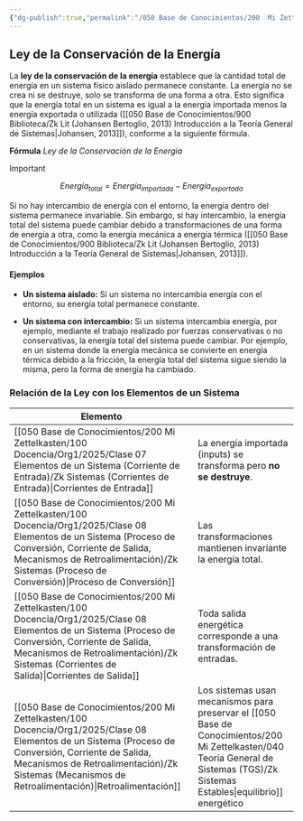 ```yaml
---
{"dg-publish":true,"permalink":"/050 Base de Conocimientos/200  Mi Zettelkasten/100 Docencia/Org1/2025/Clase 07 Elementos de un Sistema (Corriente de Entrada)/Zk Sistemas (Ley de la Conservación de la Energía)/","tags":["digitalGarden"]}
---
```


## Ley de la Conservación de la Energía

La **ley de la conservación de la energía** establece que la cantidad total de energía en un sistema físico aislado permanece constante. La energía no se crea ni se destruye, solo se transforma de una forma a otra. Esto significa que la energía total en un sistema es igual a la energía importada menos la energía exportada o utilizada ([[050 Base de Conocimientos/900 Biblioteca/Zk Lit (Johansen Bertoglio, 2013) Introducción a la Teoría General de Sistemas\|Johansen, 2013]]), conforme a la siguiente fórmula.

**Fórmula**
_Ley de la Conservación de la Energía_
>[!important]
>$$ 
Energía_{total} = Energía_{importada} - Energía_{exportada}
$$

Si no hay intercambio de energía con el entorno, la energía dentro del sistema permanece invariable. Sin embargo, si hay intercambio, la energía total del sistema puede cambiar debido a transformaciones de una forma de energía a otra, como la energía mecánica a energía térmica ([[050 Base de Conocimientos/900 Biblioteca/Zk Lit (Johansen Bertoglio, 2013) Introducción a la Teoría General de Sistemas\|Johansen, 2013]]).

#### Ejemplos

- **Un sistema aislado:** Si un sistema no intercambia energía con el entorno, su energía total permanece constante.

- **Un sistema con intercambio:** Si un sistema intercambia energía, por ejemplo, mediante el trabajo realizado por fuerzas conservativas o no conservativas, la energía total del sistema puede cambiar. Por ejemplo, en un sistema donde la energía mecánica se convierte en energía térmica debido a la fricción, la energía total del sistema sigue siendo la misma, pero la forma de energía ha cambiado.

### Relación de la Ley con los Elementos de un Sistema

| Elemento                                                             |                                                                                                |
| -------------------------------------------------------------------- | ---------------------------------------------------------------------------------------------- |
| [[050 Base de Conocimientos/200  Mi Zettelkasten/100 Docencia/Org1/2025/Clase 07 Elementos de un Sistema (Corriente de Entrada)/Zk Sistemas (Corrientes de Entrada)\|Corrientes de Entrada]]       | La energía importada (inputs) se transforma pero **no se destruye**.                           |
| [[050 Base de Conocimientos/200  Mi Zettelkasten/100 Docencia/Org1/2025/Clase 08 Elementos de un Sistema (Proceso de Conversión, Corriente de Salida, Mecanismos de Retroalimentación)/Zk Sistemas (Proceso de Conversión)\|Proceso de Conversión]]       | Las transformaciones mantienen invariante la energía total.                                    |
| [[050 Base de Conocimientos/200  Mi Zettelkasten/100 Docencia/Org1/2025/Clase 08 Elementos de un Sistema (Proceso de Conversión, Corriente de Salida, Mecanismos de Retroalimentación)/Zk Sistemas (Corrientes de Salida)\|Corrientes de Salida]]         | Toda salida energética corresponde a una transformación de entradas.                           |
| [[050 Base de Conocimientos/200  Mi Zettelkasten/100 Docencia/Org1/2025/Clase 08 Elementos de un Sistema (Proceso de Conversión, Corriente de Salida, Mecanismos de Retroalimentación)/Zk Sistemas (Mecanismos de Retroalimentación)\|Retroalimentación]] | Los sistemas usan mecanismos para preservar el [[050 Base de Conocimientos/200  Mi Zettelkasten/040 Teoría General de Sistemas (TGS)/Zk Sistemas Estables\|equilibrio]] energético |
